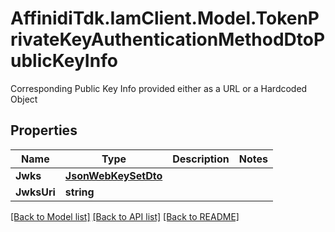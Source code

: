 # AffinidiTdk.IamClient.Model.TokenPrivateKeyAuthenticationMethodDtoPublicKeyInfo
Corresponding Public Key Info provided either as a URL or a Hardcoded Object

## Properties

Name | Type | Description | Notes
------------ | ------------- | ------------- | -------------
**Jwks** | [**JsonWebKeySetDto**](JsonWebKeySetDto.md) |  | 
**JwksUri** | **string** |  | 

[[Back to Model list]](../README.md#documentation-for-models) [[Back to API list]](../README.md#documentation-for-api-endpoints) [[Back to README]](../README.md)

